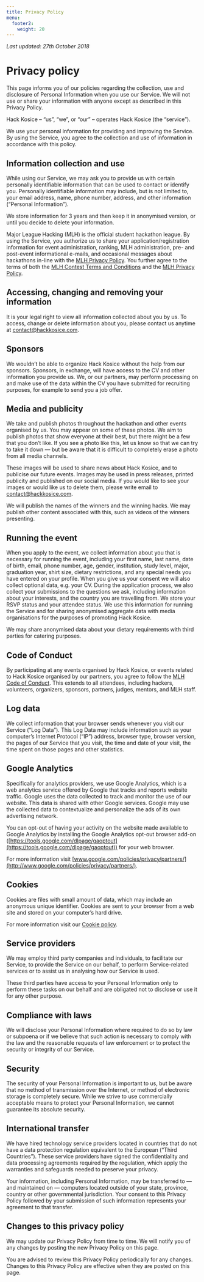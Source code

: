 ```yaml
---
title: Privacy Policy
menu:
  footer2:
    weight: 20
---
```


*Last updated: 27th October 2018*

# Privacy policy

This page informs you of our policies regarding the collection, use and disclosure of Personal Information when you use our Service. We will not use or share your information with anyone except as described in this Privacy Policy.

Hack Kosice – “us”, “we”, or “our” – operates Hack Kosice (the “service”).

We use your personal information for providing and improving the Service. By using the Service, you agree to the collection and use of information in accordance with this policy.

## Information collection and use

While using our Service, we may ask you to provide us with certain personally identifiable information that can be used to contact or identify you. Personally identifiable information may include, but is not limited to, your email address, name, phone number, address, and other information (“Personal Information”).

We store information for 3 years and then keep it in anonymised version, or until you decide to delete your information.

Major League Hacking (MLH) is the official student hackathon league. By using the Service, you authorize us to share your application/registration information for event administration, ranking, MLH administration, pre- and post-event informational e-mails, and occasional messages about hackathons in-line with the [MLH Privacy Policy](https://mlh.io/privacy). You further agree to the terms of both the [MLH Contest Terms and Conditions](https://github.com/MLH/mlh-policies/blob/master/prize-terms-and-conditions/contest-terms.md) and the [MLH Privacy Policy](https://mlh.io/privacy).

## Accessing, changing and removing your information

It is your legal right to view all information collected about you by us. To access, change or delete information about you, please contact us anytime at [contact@hackkosice.com](mailto:contact@hackkosice.com).

## Sponsors

We wouldn’t be able to organize Hack Kosice without the help from our sponsors. Sponsors, in exchange, will have access to the CV and other information you provide us. We, or our partners, may perform processing on and make use of the data within the CV you have submitted for recruiting purposes, for example to send you a job offer.

## Media and publicity

We take and publish photos throughout the hackathon and other events organised by us. You may appear on some of these photos. We aim to publish photos that show everyone at their best, but there might be a few that you don’t like. If you see a photo like this, let us know so that we can try to take it down — but be aware that it is difficult to completely erase a photo from all media channels.

These images will be used to share news about Hack Kosice, and to publicise our future events. Images may be used in press releases, printed publicity and published on our social media. If you would like to see your images or would like us to delete them, please write email to [contact@hackkosice.com](mailto:contact@hackkosice.com).

We will publish the names of the winners and the winning hacks. We may publish other content associated with this, such as videos of the winners presenting.

## Running the event

When you apply to the event, we collect information about you that is necessary for running the event, including your first name, last name, date of birth, email, phone number, age, gender, institution, study level, major, graduation year, shirt size, dietary restrictions, and any special needs you have entered on your profile. When you give us your consent we will also collect optional data, e.g. your CV. During the application process, we also collect your submissions to the questions we ask, including information about your interests, and the country you are travelling from. We store your RSVP status and your attendee status. We use this information for running the Service and for sharing anonymised aggregate data with media organisations for the purposes of promoting Hack Kosice.

We may share anonymised data about your dietary requirements with third parties for catering purposes.

## Code of Conduct

By participating at any events organised by Hack Kosice, or events related to Hack Kosice organised by our partners, you agree to follow the [MLH Code of Conduct](https://static.mlh.io/docs/mlh-member-event-guidelines.pdf). This extends to all attendees, including hackers, volunteers, organizers, sponsors, partners, judges, mentors, and MLH staff.

## Log data

We collect information that your browser sends whenever you visit our Service (“Log Data”). This Log Data may include information such as your computer’s Internet Protocol (“IP”) address, browser type, browser version, the pages of our Service that you visit, the time and date of your visit, the time spent on those pages and other statistics.

## Google Analytics

Specifically for analytics providers, we use Google Analytics, which is a web analytics service offered by Google that tracks and reports website traffic. Google uses the data collected to track and monitor the use of our website. This data is shared with other Google services. Google may use the collected data to contextualize and personalize the ads of its own advertising network.

You can opt-out of having your activity on the website made available to Google Analytics by installing the Google Analytics opt-out browser add-on ([https://tools.google.com/dlpage/gaoptout](https://tools.google.com/dlpage/gaoptout)) for your web browser.

For more information visit [www.google.com/policies/privacy/partners/](http://www.google.com/policies/privacy/partners/). 

## Cookies

Cookies are files with small amount of data, which may include an anonymous unique identifier. Cookies are sent to your browser from a web site and stored on your computer’s hard drive.

For more information visit our [Cookie policy](https://hackkosice.com/cookie-policy/).

## Service providers

We may employ third party companies and individuals, to facilitate our Service, to provide the Service on our behalf, to perform Service-related services or to assist us in analysing how our Service is used.

These third parties have access to your Personal Information only to perform these tasks on our behalf and are obligated not to disclose or use it for any other purpose.

## Compliance with laws

We will disclose your Personal Information where required to do so by law or subpoena or if we believe that such action is necessary to comply with the law and the reasonable requests of law enforcement or to protect the security or integrity of our Service.

## Security

The security of your Personal Information is important to us, but be aware that no method of transmission over the Internet, or method of electronic storage is completely secure. While we strive to use commercially acceptable means to protect your Personal Information, we cannot guarantee its absolute security.

## International transfer

We have hired technology service providers located in countries that do not have a data protection regulation equivalent to the European (“Third Countries”). These service providers have signed the confidentiality and data processing agreements required by the regulation, which apply the warranties and safeguards needed to preserve your privacy.

Your information, including Personal Information, may be transferred to — and maintained on — computers located outside of your state, province, country or other governmental jurisdiction. Your consent to this Privacy Policy followed by your submission of such information represents your agreement to that transfer.

## Changes to this privacy policy

We may update our Privacy Policy from time to time. We will notify you of any changes by posting the new Privacy Policy on this page.

You are advised to review this Privacy Policy periodically for any changes. Changes to this Privacy Policy are effective when they are posted on this page.
